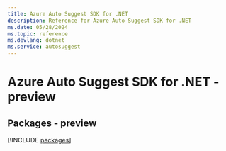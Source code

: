 ```yaml
---
title: Azure Auto Suggest SDK for .NET
description: Reference for Azure Auto Suggest SDK for .NET
ms.date: 05/28/2024
ms.topic: reference
ms.devlang: dotnet
ms.service: autosuggest
---
```

# Azure Auto Suggest SDK for .NET - preview
## Packages - preview
[!INCLUDE [packages](auto-suggest-index.md)]